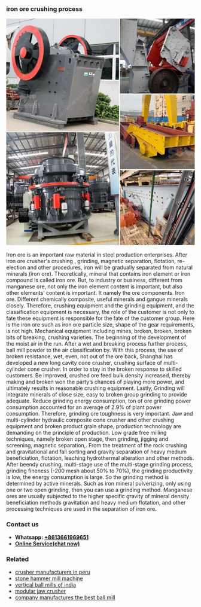 <h3>iron ore crushing process</h3><img src='1704856667.jpg' alt=''><p>Iron ore is an important raw material in steel production enterprises. After iron ore crusher's crushing , grinding, magnetic separation, flotation, re-election and other procedures, iron will be gradually separated from natural minerals (iron ore). Theoretically, mineral that contains iron element or iron compound is called iron ore. But, to industry or business, different from manganese ore, not only the iron element content is important, but also other elements’ content is important. It namely the ore components. Iron ore. Different chemically composite, useful minerals and gangue minerals closely. Therefore, crushing equipment and the grinding equipment, and the classification equipment is necessary, the role of the customer is not only to fate these equipment is responsible for the fate of the customer group. Here is the iron ore such as iron ore particle size, shape of the gear requirements, is not high. Mechanical equipment including mines, broken, broken, broken bits of breaking, crushing varieties. The beginning of the development of the moist air in the run. After a wet and breaking process further process, ball mill powder to the air classification by. With this process, the use of broken resistance, wet, even, not out of the ore back, Shanghai has developed a new long cavity cone crusher, crushing surface of multi-cylinder cone crusher. In order to stay in the broken response to skilled customers. Be improved, crushed ore feed bulk density increased, thereby making and broken won the party’s chances of playing more power, and ultimately results in reasonable crushing equipment. Lastly, Grinding will integrate minerals of close size, easy to broken group grinding to provide adequate. Reduce grinding energy consumption, ton of ore grinding power consumption accounted for an average of 2.9% of plant power consumption. Therefore, grinding ore toughness is very important. Jaw and multi-cylinder hydraulic composite cone crusher and other crushing equipment and broken product grain shape, production technology are demanding on the principle of production. Low grade free milling techniques, namely broken open stage, then grinding, jigging and screening, magnetic separation,. From the treatment of the rock crushing and gravitational and fall sorting and gravity separation of heavy medium beneficiation, flotation, leaching hydrothermal alteration and other methods. After beendy crushing, multi-stage use of the multi-stage grinding process, grinding fineness (-200 mesh about 50% to 70%), the grinding productivity is low, the energy consumption is large. So the grinding method is determined by active minerals. Such as iron mineral pulverizing, only using one or two open grinding, then you can use a grinding method. Manganese ores are usually subjected to the higher specific gravity of mineral density beneficiation methods gravitation and heavy medium flotation, and other processing techniques are used in the separation of iron ore.</p><h3>Contact us</h3><ul><li><strong>Whatsapp:&nbsp;<a href="https://wa.me/8613661969651">+8613661969651</a></strong></li><li><a href="https://swt.shibang-china.com/?git&amp;zhl&amp;iron ore crushing process"><strong>Online Service(chat now)</strong></a></li></ul><h3>Related</h3><ul><li><a href='crusher manufacturers in peru.md'>crusher manufacturers in peru</a></li><li><a href='stone hammer mill machine.md'>stone hammer mill machine</a></li><li><a href='vertical ball mills of india.md'>vertical ball mills of india</a></li><li><a href='modular jaw crusher.md'>modular jaw crusher</a></li><li><a href='company manufactures the best ball mill.md'>company manufactures the best ball mill</a></li></ul>